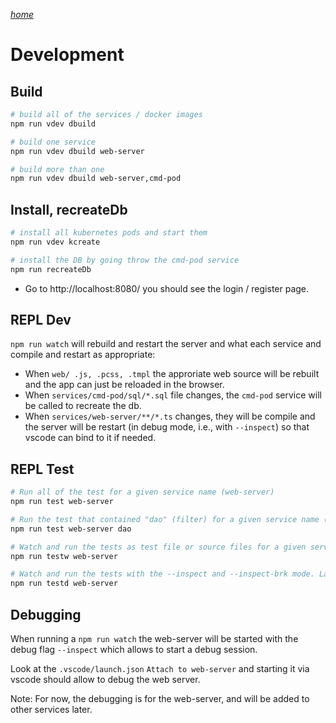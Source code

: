 _[home](../README.md)_

# Development

## Build

```sh
# build all of the services / docker images
npm run vdev dbuild

# build one service
npm run vdev dbuild web-server

# build more than one
npm run vdev dbuild web-server,cmd-pod
```

## Install, recreateDb

```sh
# install all kubernetes pods and start them
npm run vdev kcreate

# install the DB by going throw the cmd-pod service
npm run recreateDb
```

- Go to http://localhost:8080/ you should see the login / register page. 

## REPL Dev

`npm run watch` will rebuild and restart the server and what each service and compile and restart as appropriate: 
- When `web/ .js, .pcss, .tmpl` the approriate web source will be rebuilt and the app can just be reloaded in the browser. 
- When `services/cmd-pod/sql/*.sql` file changes, the `cmd-pod` service will be called to recreate the db. 
- When `services/web-server/**/*.ts` changes, they will be compile and the server will be restart (in debug mode, i.e., with `--inspect`) so that vscode can bind to it if needed. 

## REPL Test

```sh
# Run all of the test for a given service name (web-server)
npm run test web-server

# Run the test that contained "dao" (filter) for a given service name (web-server) (using mocha -g)
npm run test web-server dao

# Watch and run the tests as test file or source files for a given service get updated (support filter as well)
npm run testw web-server

# Watch and run the tests with the --inspect and --inspect-brk mode. Launch VSCode debug session to start test with. 
npm run testd web-server
```


## Debugging


When running a `npm run watch` the web-server will be started with the debug flag `--inspect` which allows to start a debug session. 


Look at the `.vscode/launch.json` `Attach to web-server` and starting it via vscode should allow to debug the web server. 


Note: For now, the debugging is for the web-server, and will be added to other services later. 
